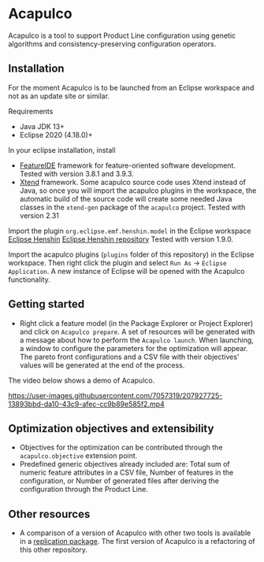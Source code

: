 # Acapulco
Acapulco is a tool to support Product Line configuration using genetic algorithms and consistency-preserving configuration operators.

## Installation

For the moment Acapulco is to be launched from an Eclipse workspace and not as an update site or similar.

Requirements
- Java JDK 13+
- Eclipse 2020 (4.18.0)+

In your eclipse installation, install
- [FeatureIDE](https://featureide.github.io/) framework for feature-oriented software development. Tested with version 3.8.1 and 3.9.3.
- [Xtend](https://eclipse.dev/Xtext/xtend/) framework. Some acapulco source code uses Xtend instead of Java, so once you will import the acapulco plugins in the workspace, the automatic build of the source code will create some needed Java classes in the `xtend-gen` package of the `acapulco` project. Tested with version 2.31

Import the plugin `org.eclipse.emf.henshin.model` in the Eclipse workspace [Eclipse Henshin](https://www.eclipse.org/henshin/) [Eclipse Henshin repository](https://git.eclipse.org/c/henshin/org.eclipse.emft.henshin.git/) Tested with version 1.9.0.

Import the acapulco plugins (`plugins` folder of this repository) in the Eclipse workspace. Then right click the plugin and select `Run As` -> `Eclipse Application`. A new instance of Eclipse will be opened with the Acapulco functionality.

## Getting started
- Right click a feature model (in the Package Explorer or Project Explorer) and click on `Acapulco prepare`. A set of resources will be generated with a message about how to perform the `Acapulco launch`. When launching, a window to configure the parameters for the optimization will appear. The pareto front configurations and a CSV file with their objectives' values will be generated at the end of the process.

The video below shows a demo of Acapulco.

https://user-images.githubusercontent.com/7057319/207927725-13893bbd-da10-43c9-afec-cc9b89e585f2.mp4

## Optimization objectives and extensibility
- Objectives for the optimization can be contributed through the `acapulco.objective` extension point.
- Predefined generic objectives already included are: Total sum of numeric feature attributes in a CSV file, Number of features in the configuration, or Number of generated files after deriving the configuration through the Product Line.

## Other resources
- A comparison of a version of Acapulco with other two tools is available in a [replication package](https://github.com/acapulco-spl/acapulco_replication_package). The first version of Acapulco is a refactoring of this other repository.
